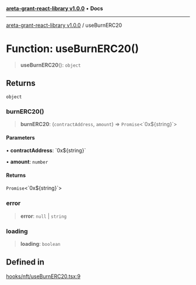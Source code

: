 [**areta-grant-react-library v1.0.0**](../README.md) • **Docs**

***

[areta-grant-react-library v1.0.0](../globals.md) / useBurnERC20

# Function: useBurnERC20()

> **useBurnERC20**(): `object`

## Returns

`object`

### burnERC20()

> **burnERC20**: (`contractAddress`, `amount`) => `Promise`\<\`0x$\{string\}\`\>

#### Parameters

• **contractAddress**: \`0x$\{string\}\`

• **amount**: `number`

#### Returns

`Promise`\<\`0x$\{string\}\`\>

### error

> **error**: `null` \| `string`

### loading

> **loading**: `boolean`

## Defined in

[hooks/nft/useBurnERC20.tsx:9](https://github.com/toinfinfty/areta-grant-react-library/blob/83cd84a6cc05b02ea171e77c40326808316432e3/src/hooks/nft/useBurnERC20.tsx#L9)
